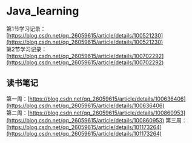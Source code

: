 # Java_learning
第1节学习记录：[https://blog.csdn.net/qq_26059615/article/details/100521230](https://blog.csdn.net/qq_26059615/article/details/100521230)   
第2节学习记录：[https://blog.csdn.net/qq_26059615/article/details/100702292](https://blog.csdn.net/qq_26059615/article/details/100702292)

## 读书笔记
第一周：[https://blog.csdn.net/qq_26059615/article/details/100636406](https://blog.csdn.net/qq_26059615/article/details/100636406)   
第二周：[https://blog.csdn.net/qq_26059615/article/details/100860953](https://blog.csdn.net/qq_26059615/article/details/100860953)
第三周：[https://blog.csdn.net/qq_26059615/article/details/101173264](https://blog.csdn.net/qq_26059615/article/details/101173264)
